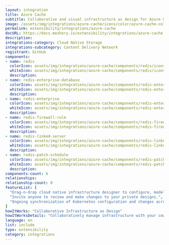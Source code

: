 ```yaml
---
layout: integration
title: Azure Cache
subtitle: Collaborative and visual infrastructure as design for Azure Cache
image: /assets/img/integrations/azure-cache/icons/color/azure-cache-color.svg
permalink: extensibility/integrations/azure-cache
docURL: https://docs.meshery.io/extensibility/integrations/azure-cache
description: 
integrations-category: Cloud Native Storage
integrations-subcategory: Content Delivery Network
registrant: GitHub
components: 
- name: redis
  colorIcon: assets/img/integrations/azure-cache/components/redis/icons/color/redis-color.svg
  whiteIcon: assets/img/integrations/azure-cache/components/redis/icons/white/redis-white.svg
  description: 
- name: redis-enterprise-database
  colorIcon: assets/img/integrations/azure-cache/components/redis-enterprise-database/icons/color/redis-enterprise-database-color.svg
  whiteIcon: assets/img/integrations/azure-cache/components/redis-enterprise-database/icons/white/redis-enterprise-database-white.svg
  description: 
- name: redis-enterprise
  colorIcon: assets/img/integrations/azure-cache/components/redis-enterprise/icons/color/redis-enterprise-color.svg
  whiteIcon: assets/img/integrations/azure-cache/components/redis-enterprise/icons/white/redis-enterprise-white.svg
  description: 
- name: redis-firewall-rule
  colorIcon: assets/img/integrations/azure-cache/components/redis-firewall-rule/icons/color/redis-firewall-rule-color.svg
  whiteIcon: assets/img/integrations/azure-cache/components/redis-firewall-rule/icons/white/redis-firewall-rule-white.svg
  description: 
- name: redis-linked-server
  colorIcon: assets/img/integrations/azure-cache/components/redis-linked-server/icons/color/redis-linked-server-color.svg
  whiteIcon: assets/img/integrations/azure-cache/components/redis-linked-server/icons/white/redis-linked-server-white.svg
  description: 
- name: redis-patch-schedule
  colorIcon: assets/img/integrations/azure-cache/components/redis-patch-schedule/icons/color/redis-patch-schedule-color.svg
  whiteIcon: assets/img/integrations/azure-cache/components/redis-patch-schedule/icons/white/redis-patch-schedule-white.svg
  description: 
components-count: 6
relationships: 
relationship-count: 0
featureList: [
  "Drag-n-drop cloud native infrastructure designer to configure, model, and deploy your workloads.",
  "Invite anyone to review and make changes to your private designs.",
  "Ongoing synchronization of Kubernetes configuration and changes across any number of clusters."
]
howItWorks: "Collaborative Infrastructure as Design"
howItWorksDetails: "Collaboratively manage infrastructure with your coworkers synchronously sharing the same designs."
language: en
list: include
type: extensibility
category: integrations
---
```

